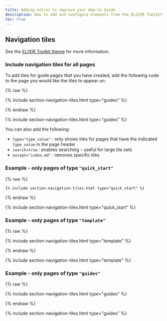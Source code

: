 ```yaml
---
title: Adding extras to improve your How-to Guide
description: How to add and configure elements from the ELIXIR Toolkit theme that will improve the appearance and function of your How-to Guides.
toc: true
---
```



## Navigation tiles

See the [ELIXIR Toolkit theme](https://elixir-belgium.github.io/elixir-toolkit-theme/overview_tiles#section-tiles-with-information) for more information.


### Include navigation tiles for all pages

To add tiles for guide pages that you have created, add the following code to the page you would like the tiles to appear on:

{% raw %}

{% include section-navigation-tiles.html type="guides" %}

{% endraw %}

{% include section-navigation-tiles.html type="guides" %}

You can also add the following:
- `type="type_value"` : only shows tiles for pages that have the indicated `type_value` in the page header
- `search=true` : enables searching - useful for large tile sets
- `except="index.md"` : removes specific tiles


### Example - only pages of type `"quick_start"`

{% raw %}
```commandline
{% include section-navigation-tiles.html type="quick_start" %}
```
{% endraw %}

{% include section-navigation-tiles.html type="quick_start" %}


### Example - only pages of type `"template"`

{% raw %}

{% include section-navigation-tiles.html type="template" %}

{% endraw %}

{% include section-navigation-tiles.html type="template" %}


### Example - only pages of type `"guides"`

{% raw %}

{% include section-navigation-tiles.html type="guides" %}

{% endraw %}

{% include section-navigation-tiles.html type="guides" %}

